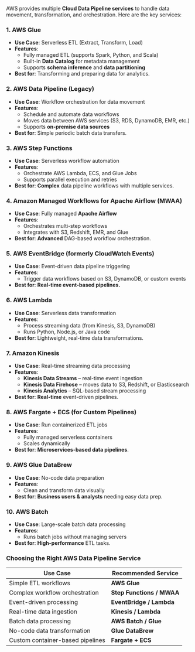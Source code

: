AWS provides multiple **Cloud Data Pipeline services** to handle data movement, transformation, and orchestration. Here are the key services:

### **1. AWS Glue**
   - **Use Case**: Serverless ETL (Extract, Transform, Load)
   - **Features**:
     - Fully managed ETL (supports Spark, Python, and Scala)
     - Built-in **Data Catalog** for metadata management
     - Supports **schema inference** and **data partitioning**
   - **Best for**: Transforming and preparing data for analytics.

### **2. AWS Data Pipeline (Legacy)**
   - **Use Case**: Workflow orchestration for data movement
   - **Features**:
     - Schedule and automate data workflows
     - Moves data between AWS services (S3, RDS, DynamoDB, EMR, etc.)
     - Supports **on-premise data sources**
   - **Best for**: Simple periodic batch data transfers.

### **3. AWS Step Functions**
   - **Use Case**: Serverless workflow automation
   - **Features**:
     - Orchestrate AWS Lambda, ECS, and Glue Jobs
     - Supports parallel execution and retries
   - **Best for**: **Complex** data pipeline workflows with multiple services.

### **4. Amazon Managed Workflows for Apache Airflow (MWAA)**
   - **Use Case**: Fully managed **Apache Airflow**
   - **Features**:
     - Orchestrates multi-step workflows
     - Integrates with S3, Redshift, EMR, and Glue
   - **Best for**: **Advanced** DAG-based workflow orchestration.

### **5. AWS EventBridge (formerly CloudWatch Events)**
   - **Use Case**: Event-driven data pipeline triggering
   - **Features**:
     - Trigger data workflows based on S3, DynamoDB, or custom events
   - **Best for**: **Real-time event-based pipelines.**

### **6. AWS Lambda**
   - **Use Case**: Serverless data transformation
   - **Features**:
     - Process streaming data (from Kinesis, S3, DynamoDB)
     - Runs Python, Node.js, or Java code
   - **Best for**: Lightweight, real-time data transformations.

### **7. Amazon Kinesis**
   - **Use Case**: Real-time streaming data processing
   - **Features**:
     - **Kinesis Data Streams** – real-time event ingestion
     - **Kinesis Data Firehose** – moves data to S3, Redshift, or Elasticsearch
     - **Kinesis Analytics** – SQL-based stream processing
   - **Best for**: **Real-time** event-driven pipelines.

### **8. AWS Fargate + ECS (for Custom Pipelines)**
   - **Use Case**: Run containerized ETL jobs
   - **Features**:
     - Fully managed serverless containers
     - Scales dynamically
   - **Best for**: **Microservices-based data pipelines**.

### **9. AWS Glue DataBrew**
   - **Use Case**: No-code data preparation
   - **Features**:
     - Clean and transform data visually
   - **Best for**: **Business users & analysts** needing easy data prep.

### **10. AWS Batch**
   - **Use Case**: Large-scale batch data processing
   - **Features**:
     - Runs batch jobs without managing servers
   - **Best for**: **High-performance** ETL tasks.

### **Choosing the Right AWS Data Pipeline Service**
| **Use Case** | **Recommended Service** |
|-------------|------------------------|
| Simple ETL workflows | **AWS Glue** |
| Complex workflow orchestration | **Step Functions / MWAA** |
| Event-driven processing | **EventBridge / Lambda** |
| Real-time data ingestion | **Kinesis / Lambda** |
| Batch data processing | **AWS Batch / Glue** |
| No-code data transformation | **Glue DataBrew** |
| Custom container-based pipelines | **Fargate + ECS** |

